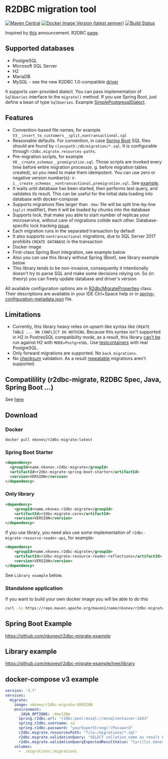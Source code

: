 # R2DBC migration tool
[![Maven Central](https://maven-badges.herokuapp.com/maven-central/name.nkonev.r2dbc-migrate/r2dbc-migrate-spring-boot-starter/badge.svg)](https://central.sonatype.com/namespace/name.nkonev.r2dbc-migrate)
[![Docker Image Version (latest semver)](https://img.shields.io/docker/v/nkonev/r2dbc-migrate)](https://hub.docker.com/r/nkonev/r2dbc-migrate/tags)
[![Build Status](https://github.com/nkonev/r2dbc-migrate/workflows/Java%20CI%20with%20Maven/badge.svg)](https://github.com/nkonev/r2dbc-migrate/actions)

Inspired by [this](https://spring.io/blog/2020/03/12/spring-boot-2-3-0-m3-available-now) announcement. R2DBC [page](https://r2dbc.io/).

## Supported databases
* PostgreSQL
* Microsoft SQL Server
* H2
* MariaDB
* MySQL - see the new R2DBC 1.0-compatible [driver](https://github.com/asyncer-io/r2dbc-mysql)


It supports user-provided dialect. You can pass implementation of `SqlQueries` interface to the `migrate()` method. If you use Spring Boot, just define a bean of type `SqlQueries`. Example [SimplePostgresqlDialect](https://github.com/nkonev/r2dbc-migrate/blob/d65c7c49512a598dc4cc664bc33f78cb57ef3c43/r2dbc-migrate-core/src/test/java/name/nkonev/r2dbc/migrate/core/PostgresTestcontainersTest.java#L408).

## Features
* Convention-based file names, for example `V3__insert_to_customers__split,nontransactional.sql`
* Reasonable defaults. For convention, in case [Spring Boot](https://github.com/nkonev/r2dbc-migrate/blob/d65c7c49512a598dc4cc664bc33f78cb57ef3c43/r2dbc-migrate-spring-boot-starter/src/main/java/name/nkonev/r2dbc/migrate/autoconfigure/R2dbcMigrateAutoConfiguration.java#L60) SQL files should are found by `classpath:/db/migration/*.sql`. It is configurable through `r2dbc.migrate.resources-paths`.
* Pre-migration scripts, for example `V0__create_schemas__premigration.sql`. Those scripts are invoked every time before entire migration process(e. g. before migration tables created), so you need to make them idempotent. You can use zero or negative version number(s): `V-1__create_schemas__nontransactional,premigration.sql`. See [example](https://github.com/nkonev/r2dbc-migrate/tree/master/r2dbc-migrate-core/src/test/resources/migrations/postgresql_premigration).
* It waits until database has been started, then performs test query, and validates its result. This can be useful for the initial data loading into database with docker-compose
* Supports migrations files larger than `-Xmx`: file will be split line-by-line (`split` modifier), then it will be loaded by chunks into the database
* Supports lock, that make you able to start number of replicas your microservice, without care of migrations collide each other. Database-specific lock tracking [issue](https://github.com/nkonev/r2dbc-migrate/issues/28).
* Each migration runs in the separated transaction by default
* It also supports `nontransactional` migrations, due to SQL Server 2017 prohibits `CREATE DATABASE` in the transaction
* Docker image
* First-class Spring Boot integration, see example below
* Also you can use this library without Spring (Boot), see library example below
* This library tends to be non-invasive, consequently it intentionally doesn't try to parse SQL and make some decisions relying on. So (in theory) you can freely update database and driver's version

All available configuration options are in [R2dbcMigrateProperties](https://github.com/nkonev/r2dbc-migrate/blob/master/r2dbc-migrate-core/src/main/java/name/nkonev/r2dbc/migrate/core/R2dbcMigrateProperties.java) class.
Their descriptions are available in your IDE Ctrl+Space help or in [spring-configuration-metadata.json](https://github.com/nkonev/r2dbc-migrate/blob/master/r2dbc-migrate-spring-boot-starter/src/main/resources/META-INF/spring-configuration-metadata.json) file.

## Limitations
* Currently, this library heavy relies on upsert-like syntax like `CREATE TABLE ... ON CONFLICT DO NOTHING`.
Because this syntax isn't supported in H2 in PostresSQL compatibility mode, as a result, this library [can't be](https://github.com/nkonev/r2dbc-migrate/issues/21) run against H2 with `MODE=PostgreSQL`. Use [testcontainers](https://github.com/nkonev/r2dbc-migrate-example) with real PostgreSQL.
* Only forward migrations are supported. No `back migrations`.
* No [checksum](https://github.com/nkonev/r2dbc-migrate/issues/5) validation. As a result [repeatable](https://github.com/nkonev/r2dbc-migrate/issues/9) migrations aren't supported.

## Compatilility (r2dbc-migrate, R2DBC Spec, Java, Spring Boot ...)
See [here](https://github.com/nkonev/r2dbc-migrate/issues/27#issuecomment-1404878933)

## Download

### Docker
```
docker pull nkonev/r2dbc-migrate:latest
```

### Spring Boot Starter
```xml
<dependency>
  <groupId>name.nkonev.r2dbc-migrate</groupId>
  <artifactId>r2dbc-migrate-spring-boot-starter</artifactId>
  <version>VERSION</version>
</dependency>
```

### Only library
```xml
<dependency>
    <groupId>name.nkonev.r2dbc-migrate</groupId>
    <artifactId>r2dbc-migrate-core</artifactId>
    <version>VERSION</version>
</dependency>
```

If you use library, you need also use some implementation of `r2dbc-migrate-resource-reader-api`, for example:
```xml
<dependency>
    <groupId>name.nkonev.r2dbc-migrate</groupId>
    <artifactId>r2dbc-migrate-resource-reader-reflections</artifactId>
    <version>VERSION</version>
</dependency>
```
See `Library example` below.

### Standalone application

If you want to build your own docker image you will be able to do this
```bash
curl -Ss https://repo.maven.apache.org/maven2/name/nkonev/r2dbc-migrate/r2dbc-migrate-standalone/VERSION/r2dbc-migrate-standalone-VERSION.jar > /tmp/migrate.jar
```

## Spring Boot Example
https://github.com/nkonev/r2dbc-migrate-example

## Library example
https://github.com/nkonev/r2dbc-migrate-example/tree/library

## docker-compose v3 example
```yml
version: '3.7'
services:
  migrate:
    image: nkonev/r2dbc-migrate:VERSION
    environment:
      _JAVA_OPTIONS: -Xmx128m
      spring.r2dbc.url: "r2dbc:pool:mssql://mssqlcontainer:1433"
      spring.r2dbc.username: sa
      spring.r2dbc.password: "yourSuperStrong(!)Password"
      r2dbc.migrate.resourcesPath: "file:/migrations/*.sql"
      r2dbc.migrate.validationQuery: "SELECT collation_name as result FROM sys.databases WHERE name = N'master'"
      r2dbc.migrate.validationQueryExpectedResultValue: "Cyrillic_General_CI_AS"
    volumes:
      - ./migrations:/migrations
```
